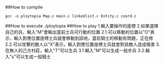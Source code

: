 ##How to compile
```
gcc -o ploytopia Map.c main.c linkedlist.c Entity.c coord.c
```
##How to execute
./ploytopia
##How to play
1.輸入要操作的座標
2.如果選擇自己的兵，輸入"M"會輸出當前士兵可行動的位置
	2.1.可以移動的位置以"O"表示，輸入對應位置座標士兵就會移動到該地，當前騎士的移動有問題，正在修
	2.2.可以攻擊的敵人以"X"表示，輸入對應位置座標士兵就會對該敵人造成傷害
3.在無人的己方村莊，輸入"T"可以生兵
	3.1.輸入"M"可以生成一般步兵
	3.2.輸入"s"可以生成一般騎士
